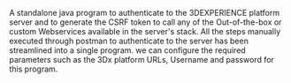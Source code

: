A standalone java program to authenticate to the 3DEXPERIENCE platform server and to generate the CSRF token to call any of the Out-of-the-box or custom Webservices available in the server's stack. 
All the steps manually executed through postman to authenticate to the server has been streamlined into a single program. we can configure the required parameters such as the 3Dx platform URLs, Username and password for this program. 
